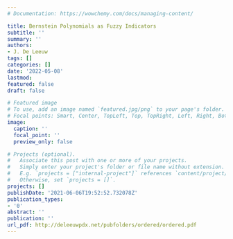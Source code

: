 ```yaml
---
# Documentation: https://wowchemy.com/docs/managing-content/

title: Bernstein Polynomials as Fuzzy Indicators
subtitle: ''
summary: ''
authors:
- J. De Leeuw
tags: []
categories: []
date: '2022-05-08'
lastmod: 
featured: false
draft: false

# Featured image
# To use, add an image named `featured.jpg/png` to your page's folder.
# Focal points: Smart, Center, TopLeft, Top, TopRight, Left, Right, BottomLeft, Bottom, BottomRight.
image:
  caption: ''
  focal_point: ''
  preview_only: false

# Projects (optional).
#   Associate this post with one or more of your projects.
#   Simply enter your project's folder or file name without extension.
#   E.g. `projects = ["internal-project"]` references `content/project/deep-learning/index.md`.
#   Otherwise, set `projects = []`.
projects: []
publishDate: '2021-06-06T19:52:52.732078Z'
publication_types:
- '0'
abstract: ''
publication: ''
url_pdf: http://deleeuwpdx.net/pubfolders/ordered/ordered.pdf
---
```

